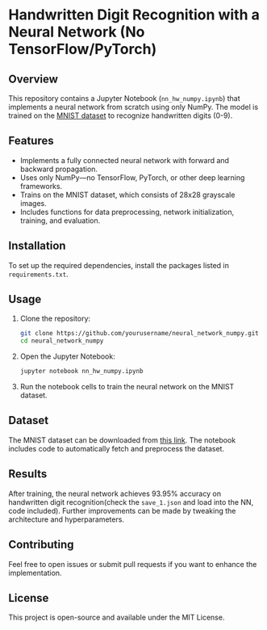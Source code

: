 # Handwritten Digit Recognition with a Neural Network (No TensorFlow/PyTorch)

## Overview
This repository contains a Jupyter Notebook (`nn_hw_numpy.ipynb`) that implements a neural network from scratch using only NumPy. The model is trained on the [MNIST dataset](http://yann.lecun.com/exdb/mnist/) to recognize handwritten digits (0-9).

## Features
- Implements a fully connected neural network with forward and backward propagation.
- Uses only NumPy—no TensorFlow, PyTorch, or other deep learning frameworks.
- Trains on the MNIST dataset, which consists of 28x28 grayscale images.
- Includes functions for data preprocessing, network initialization, training, and evaluation.

## Installation
To set up the required dependencies, install the packages listed in `requirements.txt`.

## Usage
1. Clone the repository:
   ```bash
   git clone https://github.com/yourusername/neural_network_numpy.git
   cd neural_network_numpy
   ```

2. Open the Jupyter Notebook:
   ```bash
   jupyter notebook nn_hw_numpy.ipynb
   ```

3. Run the notebook cells to train the neural network on the MNIST dataset.

## Dataset
The MNIST dataset can be downloaded from [this link](http://yann.lecun.com/exdb/mnist/). The notebook includes code to automatically fetch and preprocess the dataset.

## Results
After training, the neural network achieves 93.95% accuracy on handwritten digit recognition(check the `save_1.json` and load into the NN, code included). Further improvements can be made by tweaking the architecture and hyperparameters.

## Contributing
Feel free to open issues or submit pull requests if you want to enhance the implementation.

## License
This project is open-source and available under the MIT License.
